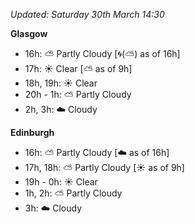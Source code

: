 *Updated: Saturday 30th March 14:30*

**Glasgow**

* 16h: :partly_sunny: Partly Cloudy [:cyclone:(:partly_sunny:) as of 16h]
* 17h: :sunny: Clear [:partly_sunny: as of 9h]
* 18h, 19h: :sunny: Clear
* 20h - 1h: :partly_sunny: Partly Cloudy
* 2h, 3h: :cloud: Cloudy

**Edinburgh**

* 16h: :partly_sunny: Partly Cloudy [:cloud: as of 16h]
* 17h, 18h: :partly_sunny: Partly Cloudy [:sunny: as of 9h]
* 19h - 0h: :sunny: Clear
* 1h, 2h: :partly_sunny: Partly Cloudy
* 3h: :cloud: Cloudy
